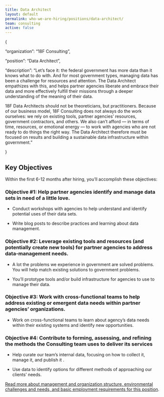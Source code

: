 ```yaml
---
title: Data Architect
layout: default
permalink: who-we-are-hiring/positions/data-architect/
team: consulting
active: false
---
```

{

“organization”: “18F Consulting”,

“position”: “Data Architect”,

“description”: “Let’s face it: the federal government has more data than
it knows what to do with. And for most government types, managing data
has been a challenge for resources and attention. The Data Architect
empathizes with this, and helps partner agencies liberate and embrace
their data and more effectively fulfill their missions through a deeper
understanding of the meaning of their data.

18F Data Architects should not be theoreticians, but practitioners.
Because of our business model, 18F Consulting does not always do the
work ourselves: we rely on existing tools, partner agencies’ resources,
government contractors, and others. We also can’t afford — in terms of
time, resources, or emotional energy — to work with agencies who are not
ready to do things the right way. The Data Architect therefore must be
focused on results and building a sustainable data infrastructure within
government.”

}

## Key Objectives

Within the first 6-12 months after hiring, you’ll accomplish these
objectives:

### Objective \#1: Help partner agencies identify and manage data sets in need of a little love.

-   Conduct workshops with agencies to help understand and identify potential uses of their data sets.

-   Write blog posts to describe practices and learning about data management.

### Objective \#2: Leverage existing tools and resources (and potentially create new tools) for partner agencies to address data-management needs.

-   A lot the problems we experience in government are solved problems. You will help match existing solutions to government problems.

-   You’ll prototype tools and/or build infrastructure for agencies to use to manage their data.

### Objective \#3: Work with cross-functional teams to help address existing or emergent data needs within partner agencies’ organizations.

-   Work on cross-functional teams to learn about agency’s data needs within their existing systems and identify new opportunities.

### Objective \#4: Contribute to forming, assessing, and refining the methods the Consulting team uses to deliver its services

-   Help curate our team’s internal data, focusing on how to collect it, manage it, and publish it .

-   Use data to identify options for different methods of approaching our clients’ needs.

[Read more about management and organization structure, environmental
challenges and needs, and basic employment requirements for this
position](https://pages.18f.gov/joining-18f/who-we-are-hiring/positions/18f-consulting/).
